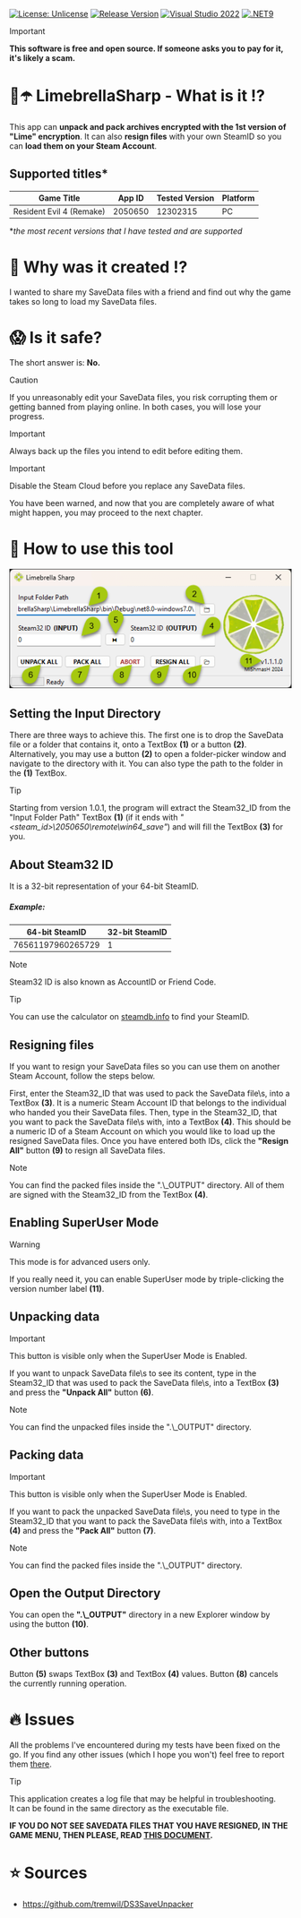 [![License: Unlicense](https://img.shields.io/badge/License-Unlicense-blueviolet.svg)](https://opensource.org/licenses/Unlicense)
[![Release Version](https://img.shields.io/github/v/tag/mi5hmash/LimebrellaSharp?label=Version)](https://github.com/mi5hmash/LimebrellaSharp/releases/latest)
[![Visual Studio 2022](https://custom-icon-badges.demolab.com/badge/Visual%20Studio%202022-5C2D91.svg?&logo=visual-studio&logoColor=white)](https://visualstudio.microsoft.com/)
[![.NET9](https://img.shields.io/badge/.NET%209-512BD4?logo=dotnet&logoColor=fff)](#)

> [!IMPORTANT]
> **This software is free and open source. If someone asks you to pay for it, it's likely a scam.**

# 🍋☂️ LimebrellaSharp - What is it :interrobang:
This app can **unpack and pack archives encrypted with the 1st version of "Lime" encryption**. It can also **resign files** with your own SteamID so you can **load them on your Steam Account**.

## Supported titles*
| Game Title                | App ID  | Tested Version | Platform |
|---------------------------|---------|----------------|----------|
| Resident Evil 4 (Remake)  | 2050650 | 12302315       | PC       |

**the most recent versions that I have tested and are supported*

# 🤯 Why was it created :interrobang:
I wanted to share my SaveData files with a friend and find out why the game takes so long to load my SaveData files.

# :scream: Is it safe?
The short answer is: **No.** 
> [!CAUTION]
> If you unreasonably edit your SaveData files, you risk corrupting them or getting banned from playing online. In both cases, you will lose your progress.

> [!IMPORTANT]
> Always back up the files you intend to edit before editing them.

> [!IMPORTANT]
> Disable the Steam Cloud before you replace any SaveData files.

You have been warned, and now that you are completely aware of what might happen, you may proceed to the next chapter.

# :scroll: How to use this tool

<img src="https://github.com/mi5hmash/LimebrellaSharp/blob/main/.resources/images/MainWindow.png" alt="MainWindow"/>

## Setting the Input Directory
There are three ways to achieve this. The first one is to drop the SaveData file or a folder that contains it, onto a TextBox **(1)** or a button **(2)**. Alternatively, you may use a button **(2)** to open a folder-picker window and navigate to the directory with it. You can also type the path to the folder in the **(1)** TextBox.

> [!TIP]
> Starting from version 1.0.1, the program will extract the Steam32_ID from the "Input Folder Path" TextBox **(1)** (if it ends with *"<steam_id>\2050650\remote\win64_save"*) and will fill the TextBox **(3)** for you.

## About Steam32 ID
It is a 32-bit representation of your 64-bit SteamID.

##### Example:
| 64-bit SteamID    | 32-bit SteamID |
|-------------------|----------------|
| 76561197960265729 | 1              |

> [!NOTE]
> Steam32 ID is also known as AccountID or Friend Code. 

> [!TIP]
You can use the calculator on [steamdb.info](https://steamdb.info/calculator/) to find your SteamID.

## Resigning files
If you want to resign your SaveData files so you can use them on another Steam Account, follow the steps below.

First, enter the Steam32_ID that was used to pack the SaveData file\s, into a TextBox **(3)**. It is a numeric Steam Account ID that belongs to the individual who handed you their SaveData files.
Then, type in the Steam32_ID, that you want to pack the SaveData file\s with, into a TextBox **(4)**. This should be a numeric ID of a Steam Account on which you would like to load up the resigned SaveData files. Once you have entered both IDs, click the **"Resign All"** button **(9)** to resign all SaveData files.

> [!NOTE]
> You can find the packed files inside the ".\\_OUTPUT" directory. All of them are signed with the Steam32_ID from the TextBox **(4)**.

## Enabling SuperUser Mode

> [!WARNING]
> This mode is for advanced users only.

If you really need it, you can enable SuperUser mode by triple-clicking the version number label **(11)**.

## Unpacking data

> [!IMPORTANT]  
> This button is visible only when the SuperUser Mode is Enabled.  

If you want to unpack SaveData file\s to see its content, type in the Steam32_ID that was used to pack the SaveData file\s, into a TextBox **(3)** and press the **"Unpack All"** button **(6)**.

> [!NOTE]
> You can find the unpacked files inside the ".\\_OUTPUT" directory.

## Packing data

> [!IMPORTANT]  
> This button is visible only when the SuperUser Mode is Enabled.

If you want to pack the unpacked SaveData file\s, you need to type in the Steam32_ID that you want to pack the SaveData file\s with, into a TextBox **(4)** and press the **"Pack All"** button **(7)**.

> [!NOTE]
> You can find the packed files inside the ".\\_OUTPUT" directory.

## Open the Output Directory
You can open the **".\\_OUTPUT"** directory in a new Explorer window by using the button **(10)**.

## Other buttons
Button **(5)** swaps TextBox **(3)** and TextBox **(4)** values.
Button **(8)** cancels the currently running operation.

# :fire: Issues
All the problems I've encountered during my tests have been fixed on the go. If you find any other issues (which I hope you won't) feel free to report them [there](https://github.com/mi5hmash/LimebrellaSharp/issues).
  
> [!TIP]
> This application creates a log file that may be helpful in troubleshooting.  
It can be found in the same directory as the executable file.

**IF YOU DO NOT SEE SAVEDATA FILES THAT YOU HAVE RESIGNED, IN THE GAME MENU, THEN PLEASE, READ <a href="https://github.com/mi5hmash/LimebrellaSharp/tree/main/.resources/Save%20Files" target="_blank">THIS DOCUMENT</a>.**

# :star: Sources
* https://github.com/tremwil/DS3SaveUnpacker
